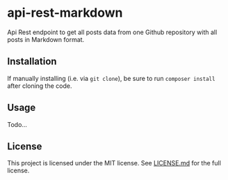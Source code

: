 # api-rest-markdown
Api Rest endpoint to get all posts data from one Github repository with all posts in Markdown format.

## Installation
If manually installing (i.e. via `git clone`), be sure to run `composer install` after cloning the code.

## Usage
Todo...

## License
This project is licensed under the MIT license. See [LICENSE.md](https://github.com/qbreis/api-rest-markdown/LICENSE.md) for the full license.